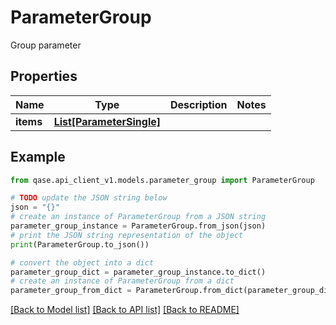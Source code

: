 # ParameterGroup

Group parameter

## Properties

Name | Type | Description | Notes
------------ | ------------- | ------------- | -------------
**items** | [**List[ParameterSingle]**](ParameterSingle.md) |  | 

## Example

```python
from qase.api_client_v1.models.parameter_group import ParameterGroup

# TODO update the JSON string below
json = "{}"
# create an instance of ParameterGroup from a JSON string
parameter_group_instance = ParameterGroup.from_json(json)
# print the JSON string representation of the object
print(ParameterGroup.to_json())

# convert the object into a dict
parameter_group_dict = parameter_group_instance.to_dict()
# create an instance of ParameterGroup from a dict
parameter_group_from_dict = ParameterGroup.from_dict(parameter_group_dict)
```
[[Back to Model list]](../README.md#documentation-for-models) [[Back to API list]](../README.md#documentation-for-api-endpoints) [[Back to README]](../README.md)


